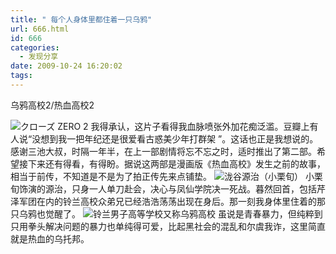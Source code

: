 ```yaml
---
title: " 每个人身体里都住着一只乌鸦"
url: 666.html
id: 666
categories:
  - 发现分享
date: 2009-10-24 16:20:02
tags:
---
```


乌鸦高校2/热血高校2

![クローズ ZERO 2](../../../images/2009/10/crow21.jpg "クローズ ZERO 2") 我得承认，这片子看得我血脉喷张外加花痴泛滥。豆瓣上有人说“没想到我一把年纪还是很爱看古惑美少年打群架 ”。这话也正是我想说的。感谢三池大叔，时隔一年半，在上一部剧情将忘不忘之时，适时推出了第二部。希望接下来还有得看，有得盼。据说这两部是漫画版《热血高校》发生之前的故事，相当于前传，不知道是不是为了拍正传先来点铺垫。 ![泷谷源治（小栗旬）](../../../images/2009/10/e6b3b7e8b0b7e6ba90e6b2bbefbc88e5b08fe6a097e697acefbc89.jpg "泷谷源治（小栗旬）") 小栗旬饰演的源治，只身一人单刀赴会，决心与凤仙学院决一死战。暮然回首，包括芹泽军团在内的铃兰高校众弟兄已经浩浩荡荡出现在身后。那一刻我身体里住着的那只乌鸦也觉醒了。 ![铃兰男子高等学校又称乌鸦高校](../../../images/2009/10/e99383e585b0.jpg "铃兰男子高等学校又称乌鸦高校") 虽说是青春暴力，但纯粹到只用拳头解决问题的暴力也单纯得可爱，比起黑社会的混乱和尔虞我诈，这里简直就是热血的乌托邦。
